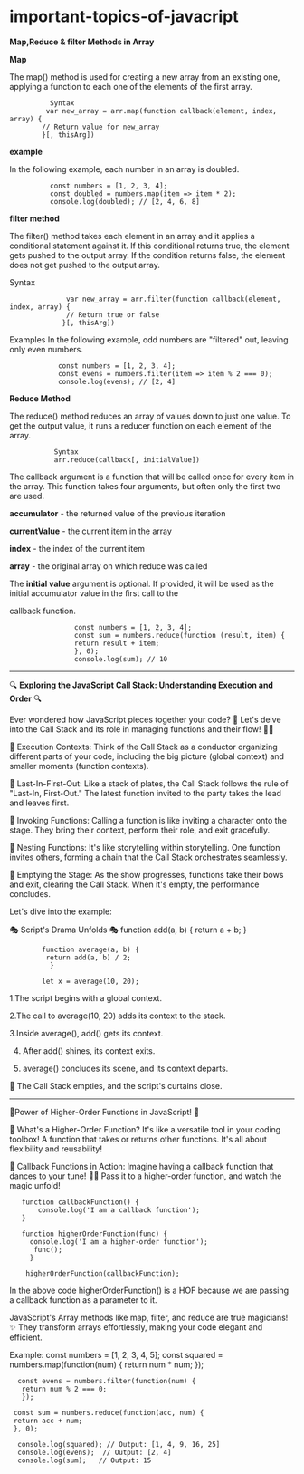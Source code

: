 # important-topics-of-javacript

**Map,Reduce & filter Methods in Array**

**Map**

 The map() method is used for creating a new array from an existing one, applying a function to each one of the elements of the first array.

              Syntax
             var new_array = arr.map(function callback(element, index, array) {
            // Return value for new_array
            }[, thisArg])

**example**

In the following example, each number in an array is doubled.

              const numbers = [1, 2, 3, 4];
              const doubled = numbers.map(item => item * 2);
              console.log(doubled); // [2, 4, 6, 8]

**filter method**

The filter() method takes each element in an array and it applies a conditional statement against it. If this conditional returns true, the element gets pushed to the output array. If the condition returns false, the element does not get pushed to the output array.

Syntax
                  
                  var new_array = arr.filter(function callback(element, index, array) {
                  // Return true or false
                 }[, thisArg])

Examples
                  In the following example, odd numbers are "filtered" out, leaving only even numbers.

                const numbers = [1, 2, 3, 4];
                const evens = numbers.filter(item => item % 2 === 0);
                console.log(evens); // [2, 4]


**Reduce Method**

The reduce() method reduces an array of values down to just one value. To get the output value, it runs a reducer function on each element of the array.

               Syntax
               arr.reduce(callback[, initialValue])



The callback argument is a function that will be called once for every item in the array. This function takes four arguments, but often only the first two are used.

**accumulator** - the returned value of the previous iteration

**currentValue** - the current item in the array

**index** - the index of the current item

**array** - the original array on which reduce was called

The **initial value** argument is optional. If provided, it will be used as the initial accumulator value in the first call to the 

callback function.


                    const numbers = [1, 2, 3, 4];
                    const sum = numbers.reduce(function (result, item) {
                    return result + item;
                    }, 0);
                    console.log(sum); // 10

----------
🔍 **Exploring the JavaScript Call Stack: Understanding Execution and Order** 🔍


Ever wondered how JavaScript pieces together your code? 🤔 Let's delve into the Call Stack and its role in managing functions and their flow! 🎩🎉

🔹 Execution Contexts: Think of the Call Stack as a conductor organizing different parts of your code, including the big picture (global context) and smaller moments (function contexts).

🔹 Last-In-First-Out: Like a stack of plates, the Call Stack follows the rule of "Last-In, First-Out." The latest function invited to the party takes the lead and leaves first.

🔹 Invoking Functions: Calling a function is like inviting a character onto the stage. They bring their context, perform their role, and exit gracefully.

🔹 Nesting Functions: It's like storytelling within storytelling. One function invites others, forming a chain that the Call Stack orchestrates seamlessly.

🔹 Emptying the Stage: As the show progresses, functions take their bows and exit, clearing the Call Stack. When it's empty, the performance concludes.


Let's dive into the example:

🎭 Script's Drama Unfolds 🎭
             function add(a, b) {
             return a + b;
              }

            function average(a, b) {
             return add(a, b) / 2;
              }

            let x = average(10, 20);


1.The script begins with a global context.

2.The call to average(10, 20) adds its context to the stack.

3.Inside average(), add() gets its context.

4. After add() shines, its context exits.

5. average() concludes its scene, and its context departs.

🚀 The Call Stack empties, and the script's curtains close.

--------- 

🚀Power of Higher-Order Functions in JavaScript! 🚀

🔹 What's a Higher-Order Function? It's like a versatile tool in your coding toolbox! A function that takes or returns other functions. It's all about flexibility and reusability!

🔹 Callback Functions in Action: Imagine having a callback function that dances to your tune! 💃🎶 Pass it to a higher-order function, and watch the magic unfold!

       function callbackFunction() {
           console.log('I am a callback function');
       }

       function higherOrderFunction(func) {
         console.log('I am a higher-order function');
          func();
         }

        higherOrderFunction(callbackFunction);

In the above code higherOrderFunction() is a HOF because we are passing a callback function as a parameter to it.

JavaScript's Array methods like map, filter, and reduce are true magicians! ✨ They transform arrays effortlessly, making your code elegant and efficient.

Example:
      const numbers = [1, 2, 3, 4, 5];
      const squared = numbers.map(function(num) {
      return num * num;
      });

      const evens = numbers.filter(function(num) {
       return num % 2 === 0;
       });

     const sum = numbers.reduce(function(acc, num) {
     return acc + num;
     }, 0);

      console.log(squared); // Output: [1, 4, 9, 16, 25]
      console.log(evens);  // Output: [2, 4]
      console.log(sum);   // Output: 15







